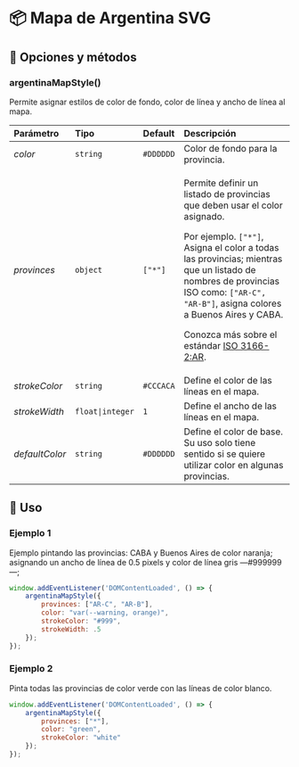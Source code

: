 # 📦 Mapa de Argentina SVG


## 🧰 Opciones y métodos

### argentinaMapStyle()

Permite asignar estilos de color de fondo, color de línea y ancho de línea al mapa. 

| Parámetro | Tipo | Default | Descripción |
|:---|:---|:---|:---|
| _color_ | `string` | `#DDDDDD`| Color de fondo para la provincia.   | 
| _provinces_ | `object` | `["*"]` | <p>Permite definir un listado de provincias que deben usar el color asignado.</p><p>Por ejemplo. `["*"]`, Asigna el color a todas las provincias; mientras que un listado de nombres de provincias ISO como: `["AR-C", "AR-B"]`, asigna colores a Buenos Aires y CABA.</p><p>Conozca más sobre el estándar [ISO 3166-2:AR](https://es.wikipedia.org/wiki/ISO_3166-2:AR).</p> |
| _strokeColor_ | `string` | `#CCCACA` | Define el color de las líneas en el mapa. |
| _strokeWidth_ | `float\|integer` | `1` | Define el ancho de las líneas en el mapa. |
| _defaultColor_ | `string` | `#DDDDDD` | Define el color de base. Su uso solo tiene sentido si se quiere utilizar color en algunas provincias. |


## 🚀 Uso

### Ejemplo 1

Ejemplo pintando las provincias: CABA y Buenos Aires de color naranja; asignando un ancho de línea de 0.5 pixels y color de línea gris —#999999—;


```js
window.addEventListener('DOMContentLoaded', () => {
    argentinaMapStyle({
        provinces: ["AR-C", "AR-B"],
        color: "var(--warning, orange)",
        strokeColor: "#999",
        strokeWidth: .5
    });
});
```

### Ejemplo 2

Pinta todas las provincias de color verde con las líneas de color blanco.

```js
window.addEventListener('DOMContentLoaded', () => {
    argentinaMapStyle({
        provinces: ["*"],
        color: "green",
        strokeColor: "white"
    });
});
```